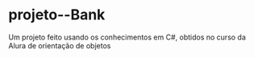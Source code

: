 # projeto--Bank
Um projeto feito usando os conhecimentos em C#, obtidos no curso da Alura de orientação de objetos
